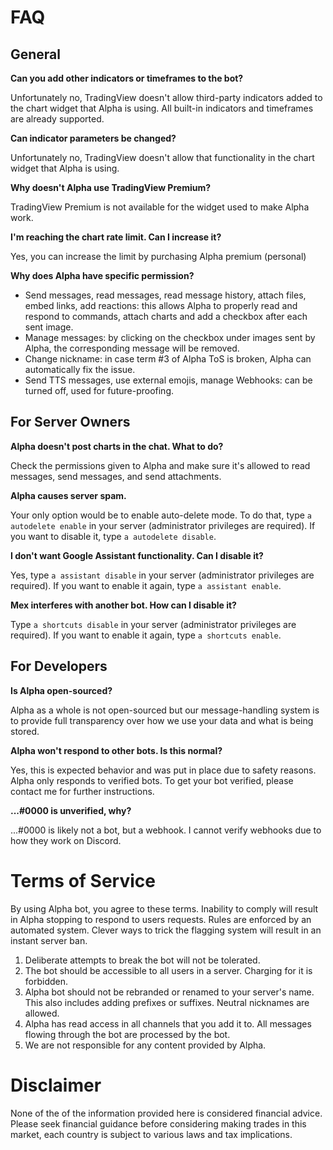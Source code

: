 # FAQ

## General

**Can you add other indicators or timeframes to the bot?**

Unfortunately no, TradingView doesn't allow third-party indicators added to the chart widget that Alpha is using. All built-in indicators and timeframes are already supported.

**Can indicator parameters be changed?**

Unfortunately no, TradingView doesn't allow that functionality in the chart widget that Alpha is using.

**Why doesn't Alpha use TradingView Premium?**

TradingView Premium is not available for the widget used to make Alpha work.

**I'm reaching the chart rate limit. Can I increase it?**

Yes, you can increase the limit by purchasing Alpha premium (personal)

**Why does Alpha have specific permission?**

- Send messages, read messages, read message history, attach files, embed links, add reactions: this allows Alpha to properly read and respond to commands, attach charts and add a checkbox after each sent image.
- Manage messages: by clicking on the checkbox under images sent by Alpha, the corresponding message will be removed.
- Change nickname: in case term #3 of Alpha ToS is broken, Alpha can automatically fix the issue.
- Send TTS messages, use external emojis, manage Webhooks: can be turned off, used for future-proofing.


## For Server Owners

**Alpha doesn't post charts in the chat. What to do?**

Check the permissions given to Alpha and make sure it's allowed to read messages, send messages, and send attachments.

**Alpha causes server spam.**

Your only option would be to enable auto-delete mode. To do that, type `a autodelete enable` in your server (administrator privileges are required). If you want to disable it, type `a autodelete disable`.

**I don't want Google Assistant functionality. Can I disable it?**

Yes, type `a assistant disable` in your server (administrator privileges are required). If you want to enable it again, type `a assistant enable`.

**Mex interferes with another bot. How can I disable it?**

Type `a shortcuts disable` in your server (administrator privileges are required). If you want to enable it again, type `a shortcuts enable`.

## For Developers

**Is Alpha open-sourced?**

Alpha as a whole is not open-sourced but our message-handling system is to provide full transparency over how we use your data and what is being stored.

**Alpha won't respond to other bots. Is this normal?**

Yes, this is expected behavior and was put in place due to safety reasons. Alpha only responds to verified bots. To get your bot verified, please contact me for further instructions.

**...#0000 is unverified, why?**

...#0000 is likely not a bot, but a webhook. I cannot verify webhooks due to how they work on Discord.


# Terms of Service

By using Alpha bot, you agree to these terms. Inability to comply will result in Alpha stopping to respond to users requests. Rules are enforced by an automated system. Clever ways to trick the flagging system will result in an instant server ban.
1. Deliberate attempts to break the bot will not be tolerated.
2. The bot should be accessible to all users in a server. Charging for it is forbidden.
3. Alpha bot should not be rebranded or renamed to your server's name. This also includes adding prefixes or suffixes. Neutral nicknames are allowed.
4. Alpha has read access in all channels that you add it to. All messages flowing through the bot are processed by the bot.
5. We are not responsible for any content provided by Alpha.

# Disclaimer

None of the of the information provided here is considered financial advice. Please seek financial guidance before considering making trades in this market, each country is subject to various laws and tax implications.
